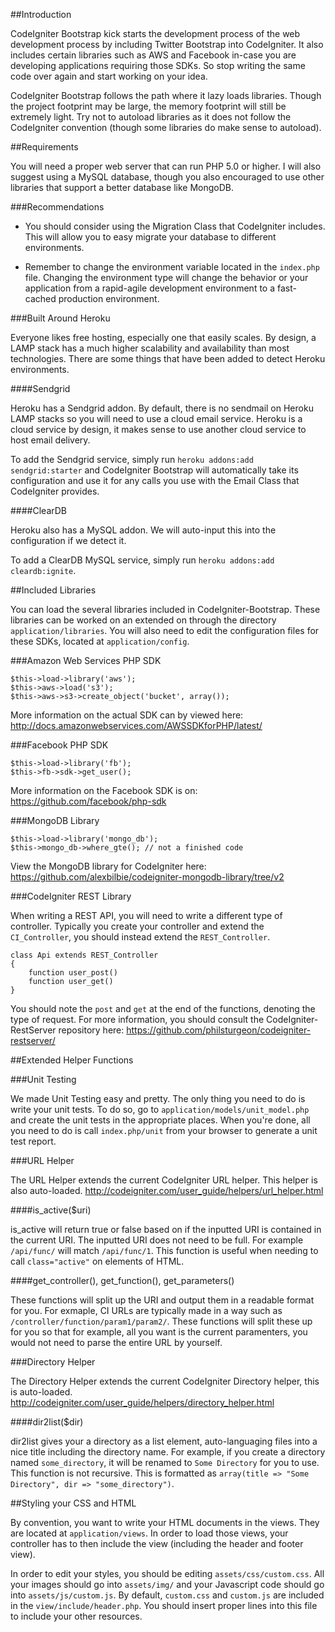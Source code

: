 ##Introduction

CodeIgniter Bootstrap kick starts the development process of the web development process by including Twitter Bootstrap into CodeIgniter. It also includes certain libraries such as AWS and Facebook in-case you are developing applications requiring those SDKs. So stop writing the same code over again and start working on your idea.

CodeIgniter Bootstrap follows the path where it lazy loads libraries. Though the project footprint may be large, the memory footprint will still be extremely light. Try not to autoload libraries as it does not follow the CodeIgniter convention (though some libraries do make sense to autoload).

##Requirements

You will need a proper web server that can run PHP 5.0 or higher. I will also suggest using a MySQL database, though you also encouraged to use other libraries that support a better database like MongoDB.

###Recommendations

* You should consider using the Migration Class that CodeIgniter includes. This will allow you to easy migrate your database to different environments.

* Remember to change the environment variable located in the `index.php` file. Changing the environment type will change the behavior or your application from a rapid-agile development environment to a fast-cached production environment.

###Built Around Heroku

Everyone likes free hosting, especially one that easily scales. By design, a LAMP stack has a much higher scalability and availability than most technologies. There are some things that have been added to detect Heroku environments.

####Sendgrid

Heroku has a Sendgrid addon. By default, there is no sendmail on Heroku LAMP stacks so you will need to use a cloud email service. Heroku is a cloud service by design, it makes sense to use another cloud service to host email delivery.

To add the Sendgrid service, simply run `heroku addons:add sendgrid:starter` and CodeIgniter Bootstrap will automatically take its configuration and use it for any calls you use with the Email Class that CodeIgniter provides.

####ClearDB

Heroku also has a MySQL addon. We will auto-input this into the configuration if we detect it.

To add a ClearDB MySQL service, simply run `heroku addons:add cleardb:ignite`.

##Included Libraries

You can load the several libraries included in CodeIgniter-Bootstrap. These libraries can be worked on an extended on through the directory `application/libraries`. You will also need to edit the configuration files for these SDKs, located at `application/config`.

###Amazon Web Services PHP SDK

    $this->load->library('aws');
    $this->aws->load('s3');
    $this->aws->s3->create_object('bucket', array());
  
More information on the actual SDK can by viewed here:
http://docs.amazonwebservices.com/AWSSDKforPHP/latest/

###Facebook PHP SDK

    $this->load->library('fb');
    $this->fb->sdk->get_user();
    
More information on the Facebook SDK is on:
https://github.com/facebook/php-sdk

###MongoDB Library

    $this->load->library('mongo_db');
    $this->mongo_db->where_gte(); // not a finished code
    
View the MongoDB library for CodeIgniter here:
https://github.com/alexbilbie/codeigniter-mongodb-library/tree/v2

###CodeIgniter REST Library

When writing a REST API, you will need to write a different type of controller. Typically you create your controller and extend the `CI_Controller`, you should instead extend the `REST_Controller`.

    class Api extends REST_Controller
    {
        function user_post()
        function user_get()
    }
    
You should note the `post` and `get` at the end of the functions, denoting the type of request. For more information, you should consult the CodeIgniter-RestServer repository here:
https://github.com/philsturgeon/codeigniter-restserver/

##Extended Helper Functions

###Unit Testing

We made Unit Testing easy and pretty. The only thing you need to do is write your unit tests. To do so, go to `application/models/unit_model.php` and create the unit tests in the appropriate places. When you're done, all you need to do is call `index.php/unit` from your browser to generate a unit test report.

###URL Helper

The URL Helper extends the current CodeIgniter URL helper. This helper is also auto-loaded.
http://codeigniter.com/user_guide/helpers/url_helper.html

####is_active($uri)

is_active will return true or false based on if the inputted URI is contained in the current URI. The inputted URI does not need to be full. For example `/api/func/` will match `/api/func/1`. This function is useful when needing to call `class="active"` on elements of HTML.

####get_controller(), get_function(), get_parameters()

These functions will split up the URI and output them in a readable format for you. For exmaple, CI URLs are typically made in a way such as `/controller/function/param1/param2/`. These functions will split these up for you so that for example, all you want is the current paramenters, you would not need to parse the entire URL by yourself.

###Directory Helper

The Directory Helper extends the current CodeIgniter Directory helper, this is auto-loaded.
http://codeigniter.com/user_guide/helpers/directory_helper.html

####dir2list($dir)

dir2list gives your a directory as a list element, auto-languaging files into a nice title including the directory name. For example, if you create a directory named `some_directory`, it will be renamed to `Some Directory` for you to use. This function is not recursive. This is formatted as `array(title => "Some Directory", dir => "some_directory")`.

##Styling your CSS and HTML

By convention, you want to write your HTML documents in the views. They are located at `application/views`. In order to load those views, your controller has to then include the view (including the header and footer view).

In order to edit your styles, you should be editing `assets/css/custom.css`. All your images should go into `assets/img/` and your Javascript code should go into `assets/js/custom.js`. By default, `custom.css` and `custom.js` are included in the `view/include/header.php`. You should insert proper lines into this file to include your other resources.
